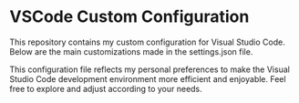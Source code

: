 # VSCode Custom Configuration

This repository contains my custom configuration for Visual Studio Code. Below are the main customizations made in the settings.json file.

This configuration file reflects my personal preferences to make the Visual Studio Code development environment more efficient and enjoyable. Feel free to explore and adjust according to your needs.